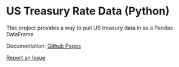 # US Treasury Rate Data (Python)

This project provides a way to pull US treasury data in as a Pandas DataFrame

Documentation: [Github Pages](https://lathaniel.github.io/us-treas/)  

[Report an Issue](https://github.com/lathaniel/us-treas/issues)
